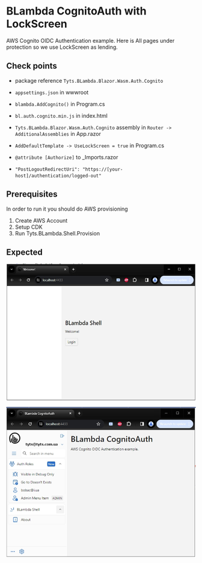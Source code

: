 # BLambda CognitoAuth with LockScreen

AWS Cognito OIDC Authentication example.
Here is All pages under protection so we use LockScreen as lending.

## Check points
- package reference `Tyts.BLambda.Blazor.Wasm.Auth.Cognito`
- `appsettings.json` in wwwroot
- `blambda.AddCognito()` in Program.cs
- `bl.auth.cognito.min.js` in index.html
- `Tyts.BLambda.Blazor.Wasm.Auth.Cognito` assembly in `Router -> AdditionalAssemblies` in App.razor

- `AddDefaultTemplate -> UseLockScreen = true` in Program.cs
- `@attribute [Authorize]` to _Imports.razor
- `"PostLogoutRedirectUri": "https://[your-host]/authentication/logged-out"`


## Prerequisites
In order to run it you should do AWS provisioning 
1. Create AWS Account 
2. Setup CDK 
3. Run Tyts.BLambda.Shell.Provision

## Expected
![Demo](screenshort0.jpg?raw=true)

![Demo](screenshort1.jpg?raw=true)